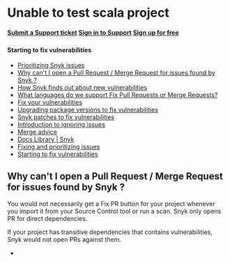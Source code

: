 # Unable to test scala project

#### [Submit a Support ticket](https://support.snyk.io/hc/en-us/requests/new) [Sign in to Support](https://support.snyk.io/hc/en-us/signin) [Sign up for free](https://snyk.io/login?cta=sign-up&loc=nav&page=support_docs_page)

### [ ](untitled-22.md) <a id="category-name"></a>

#### Starting to fix vulnerabilities

* [ Prioritizing Snyk issues](https://github.com/snyk/user-docs/tree/53fce7f51125484bfae446936b09a98076f1d418/hc/en-us/articles/360009884837-Prioritizing-Snyk-issues/README.md)
* [ Why can't I open a Pull Request / Merge Request for issues found by Snyk ?](https://github.com/snyk/user-docs/tree/53fce7f51125484bfae446936b09a98076f1d418/hc/en-us/articles/360018829997-Why-can-t-I-open-a-Pull-Request-Merge-Request-for-issues-found-by-Snyk-/README.md)
* [ How Snyk finds out about new vulnerabilities](https://github.com/snyk/user-docs/tree/53fce7f51125484bfae446936b09a98076f1d418/hc/en-us/articles/360003923877-How-Snyk-finds-out-about-new-vulnerabilities/README.md)
* [ What languages do we support Fix Pull Requests or Merge Requests?](https://github.com/snyk/user-docs/tree/53fce7f51125484bfae446936b09a98076f1d418/hc/en-us/articles/360003044737-What-languages-do-we-support-Fix-Pull-Requests-or-Merge-Requests-/README.md)
* [ Fix your vulnerabilities](https://github.com/snyk/user-docs/tree/53fce7f51125484bfae446936b09a98076f1d418/hc/en-us/articles/360003891038-Fix-your-vulnerabilities/README.md)
* [ Upgrading package versions to fix vulnerabilities](https://github.com/snyk/user-docs/tree/53fce7f51125484bfae446936b09a98076f1d418/hc/en-us/articles/360003891058-Upgrading-package-versions-to-fix-vulnerabilities/README.md)
* [ Snyk patches to fix vulnerabilities](https://github.com/snyk/user-docs/tree/53fce7f51125484bfae446936b09a98076f1d418/hc/en-us/articles/360003891078-Snyk-patches-to-fix-vulnerabilities/README.md)
* [ Introduction to ignoring issues](https://github.com/snyk/user-docs/tree/53fce7f51125484bfae446936b09a98076f1d418/hc/en-us/articles/360003891098-Introduction-to-ignoring-issues/README.md)
* [ Merge advice](https://github.com/snyk/user-docs/tree/53fce7f51125484bfae446936b09a98076f1d418/hc/en-us/articles/360007389537-Merge-advice/README.md)
* [Docs Library \| Snyk](https://github.com/snyk/user-docs/tree/53fce7f51125484bfae446936b09a98076f1d418/hc/en-us/README.md)
* [Fixing and prioritizing issues](https://github.com/snyk/user-docs/tree/53fce7f51125484bfae446936b09a98076f1d418/hc/en-us/categories/360001328418-Fixing-and-prioritizing-issues/README.md)
* [Starting to fix vulnerabilities](https://github.com/snyk/user-docs/tree/53fce7f51125484bfae446936b09a98076f1d418/hc/en-us/sections/360001106758-Starting-to-fix-vulnerabilities/README.md)

## Why can't I open a Pull Request / Merge Request for issues found by Snyk ?

You would not necessarily get a Fix PR button for your project whenever you import it from your Source Control tool or run a scan. Snyk only opens PR for direct dependencies.

If your project has transitive dependencies that contains vulnerabilities, Snyk would not open PRs against them.

* 
